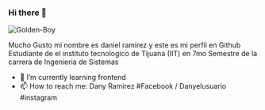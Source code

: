 ### Hi there 👋



![Golden-Boy](https://user-images.githubusercontent.com/124211806/219505415-28b9d3da-6679-4e16-9163-813336343ce8.gif)

Mucho Gusto mi nombre es daniel ramirez y este es mi perfil en Github
Estudiante de el instituto tecnologico de Tijuana (IIT)
en 7mo Semestre de la carrera de Ingenieria de Sistemas 

- 🌱 I’m currently learning frontend
- 📫 How to reach me: Dany Ramirez #Facebook / Danyelusuario #instagram

